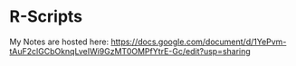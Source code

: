# R-Scripts

My Notes are hosted here:
https://docs.google.com/document/d/1YePvm-tAuF2clGCbOknqLveIWi9GzMT0OMPfYtrE-Gc/edit?usp=sharing
